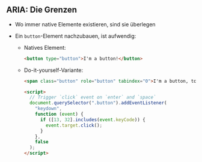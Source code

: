 ## ARIA: Die Grenzen

- Wo immer native Elemente existieren, sind sie überlegen
- Ein `button`-Element nachzubauen, ist aufwendig:

  - Natives Element:
    ```html
    <button type="button">I'm a button!</button>
    ```
  - Do-it-yourself-Variante:

    ```html
    <span class="button" role="button" tabindex="0">I'm a button, too!</span>

    <script>
      // Trigger `click` event on `enter` and `space`
      document.querySelector(".button").addEventListener(
        "keydown",
        function (event) {
          if ([13, 32].includes(event.keyCode)) {
            event.target.click();
          }
        },
        false
      );
    </script>
    ```
